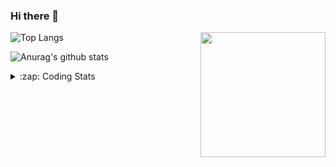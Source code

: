 ### Hi there 👋

<!--
**tao8687/tao8687** is a ✨ _special_ ✨ repository because its `README.md` (this file) appears on your GitHub profile.

Here are some ideas to get you started:

- 🔭 I’m currently working on ...
- 🌱 I’m currently learning ...
- 👯 I’m looking to collaborate on ...
- 🤔 I’m looking for help with ...
- 💬 Ask me about ...
- 📫 How to reach me: ...
- 😄 Pronouns: ...
- ⚡ Fun fact: ...
-->

<img align='right' src="https://media.giphy.com/media/M9gbBd9nbDrOTu1Mqx/giphy.gif" width="200">

  
![Top Langs](https://github-readme-stats.vercel.app/api/top-langs/?username=tao8687&layout=compact&title_color=23238E&text_color=A67D3D)

![Anurag's github stats](https://github-readme-stats.vercel.app/api?username=tao8687&show_icons=true&&text_color=A67D3D&title_color=23238E&show_icons=false&count_private=true&hide=stars)

<details>
  <summary>:zap: Coding Stats</summary>
  <b>
<!--START_SECTION:waka-->

```text
From: 31 May 2022 - To: 07 June 2022

C          4 hrs 7 mins    ███████████████████▓░░░░░   78.35 %
C++        34 mins         ██▓░░░░░░░░░░░░░░░░░░░░░░   11.01 %
Markdown   23 mins         █▓░░░░░░░░░░░░░░░░░░░░░░░   07.33 %
Text       6 mins          ▓░░░░░░░░░░░░░░░░░░░░░░░░   02.14 %
Makefile   1 min           ░░░░░░░░░░░░░░░░░░░░░░░░░   00.50 %
Bash       1 min           ░░░░░░░░░░░░░░░░░░░░░░░░░   00.37 %
```

<!--END_SECTION:waka-->
</details>
